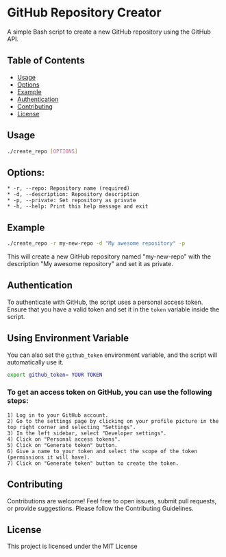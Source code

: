 # GitHub Repository Creator

A simple Bash script to create a new GitHub repository using the GitHub API.

## Table of Contents
- [Usage](#usage)
- [Options](#options)
- [Example](#example)
- [Authentication](#authentication)
- [Contributing](#contributing)
- [License](#license)

## Usage

``` bash
./create_repo [OPTIONS]
```

## Options:

    * -r, --repo: Repository name (required)
    * -d, --description: Repository description
    * -p, --private: Set repository as private
    * -h, --help: Print this help message and exit


## Example

```bash
./create_repo -r my-new-repo -d "My awesome repository" -p
```

This will create a new GitHub repository named "my-new-repo" with the description "My awesome repository" and set it as private.


## Authentication 

To authenticate with GitHub, the script uses a personal access token. 
Ensure that you have a valid token and set it in the `token` variable inside the script.

## Using Environment Variable

You can also set the `github_token` environment variable, and the script will automatically use it.

```bash
export github_token= YOUR TOKEN 
```

### To get an access token on GitHub, you can use the following steps:

    1) Log in to your GitHub account.
    2) Go to the settings page by clicking on your profile picture in the top right corner and selecting "Settings".
    3) In the left sidebar, select "Developer settings".
    4) Click on "Personal access tokens".
    5) Click on "Generate token" button.
    6) Give a name to your token and select the scope of the token (permissions it will have).
    7) Click on "Generate token" button to create the token.


## Contributing
Contributions are welcome! Feel free to open issues, submit pull requests, or provide suggestions. Please follow the Contributing Guidelines.

## License
This project is licensed under the MIT License
